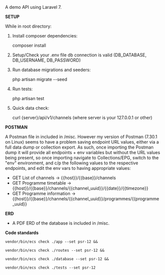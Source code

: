 A demo API using Laravel 7.

**SETUP**

While in root directory:

1) Install composer dependencies:

    composer install

2) Setup/Check your .env file db connection is valid (DB_DATABASE, DB_USERNAME, DB_PASSWORD)

3) Run database migrations and seeders:

    php artisan migrate --seed

4) Run tests:

    php artisan test

6) Quick data check:

    curl {server}/api/v1/channels (where server is your 127.0.0.1 or other)
    
**POSTMAN**

A Postman file in included in /misc. However my version of Postman (7.30.1 on Linux) seems to have a problem saving endpoint URL values, either via a full data dump or collection export. As such, once importing the Postman dump it will provide all endpoints + env variables but without the URL values being present, so once importing navigate to Collections/EPG, switch to the "env" environment, and c/p the following values to the respective endpoints, and edit the env vars to having appropriate values:

 - GET List of channels -> {{host}}/{{base}}/channels
 - GET Programme timetable ->
   {{host}}/{{base}}/channels/{{channel_uuid}}/{{date}}/{{timezone}}
 - GET Programme information ->
   {{host}}/{{base}}/channels/{{channel_uuid}}/programmes/{{programme_uuid}}

**ERD**

* A PDF ERD of the database is included in /misc.

**Code standards**

    vendor/bin/ecs check ./app --set psr-12 &&
    
    vendor/bin/ecs check ./routes --set psr-12 &&
    
    vendor/bin/ecs check ./database --set psr-12 &&
    
    vendor/bin/ecs check ./tests --set psr-12
